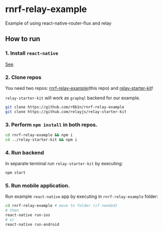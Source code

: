# rnrf-relay-example
Example of using react-native-router-flux and relay

## How to run

### 1. Install `react-native`
[See](https://facebook.github.io/react-native/docs/getting-started.html).


### 2. Clone repos
You need two repos: [rnrf-relay-example](https://github.com/r0b1n/rnrf-relay-example)(this repo) and [relay-starter-kit](https://github.com/relayjs/relay-starter-kit)!

`relay-starter-kit` will work as `graphql` backend for our example.


```bash
git clone https://github.com/r0b1n/rnrf-relay-example
git clone https://github.com/relayjs/relay-starter-kit
```

### 3. Perform `npm install` in both repos.
```bash
cd rnrf-relay-example && npm i
cd ../relay-starter-kit && npm i
```

### 4. Run backend
In separate terminal run `relay-starter-kit` by executing:
```bash
npm start
```

### 5. Run mobile application.

Run example `react-native` app by executing in `rnrf-relay-example` folder:
```bash
cd rnrf-relay-example # move to folder (if needed)
# then
react-native run-ios 
# or 
react-native run-android
```
